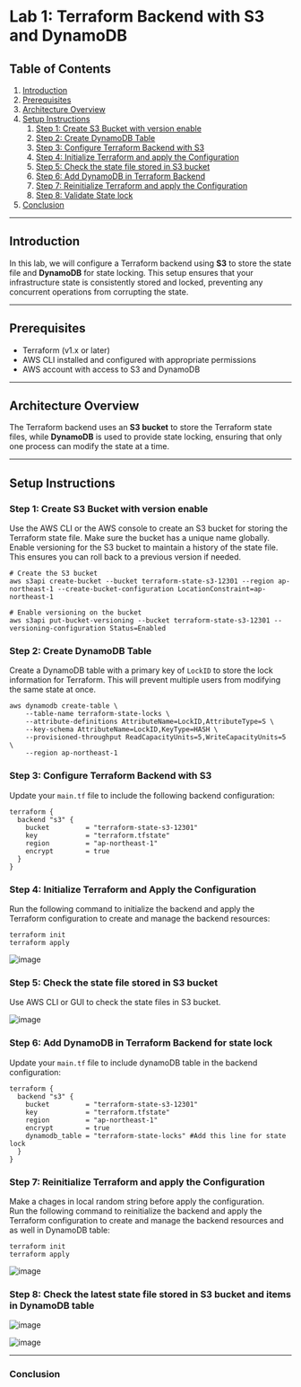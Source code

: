 # Lab 1: Terraform Backend with S3 and DynamoDB

## Table of Contents

1. [Introduction](#introduction)
2. [Prerequisites](#prerequisites)
3. [Architecture Overview](#architecture-overview)
4. [Setup Instructions](#setup-instructions)
   1. [Step 1: Create S3 Bucket with version enable](#step-1-create-s3-bucket-with-version-enable)
   2. [Step 2: Create DynamoDB Table](#step-2-create-dynamodb-table)
   3. [Step 3: Configure Terraform Backend with S3](#step-3-configure-terraform-backend-with-s3)
   4. [Step 4: Initialize Terraform and apply the Configuration](#step-4-initialize-terraform-and-apply-the-configuration)
   5. [Step 5: Check the state file stored in S3 bucket](#step-5-check-the-state-file-stored-in-S3-bucket)
   6. [Step 6: Add DynamoDB in Terraform Backend](#step-6-add-dynamodb-in-terraform-backend)
   7. [Step 7: Reinitialize Terraform and apply the Configuration](#step-7-reinitialize-terraform-and-apply-the-configuration)
   8. [Step 8: Validate State lock](#step-8-validate-state-lock)
5. [Conclusion](#conclusion)

---

## Introduction

In this lab, we will configure a Terraform backend using **S3** to store the state file and **DynamoDB** for state locking. This setup ensures that your infrastructure state is consistently stored and locked, preventing any concurrent operations from corrupting the state.

---

## Prerequisites

- Terraform (v1.x or later)
- AWS CLI installed and configured with appropriate permissions
- AWS account with access to S3 and DynamoDB

---

## Architecture Overview

The Terraform backend uses an **S3 bucket** to store the Terraform state files, while **DynamoDB** is used to provide state locking, ensuring that only one process can modify the state at a time.

---
## Setup Instructions

### Step 1: Create S3 Bucket with version enable

Use the AWS CLI or the AWS console to create an S3 bucket for storing the Terraform state file. Make sure the bucket has a unique name globally.
Enable versioning for the S3 bucket to maintain a history of the state file. This ensures you can roll back to a previous version if needed.
```
# Create the S3 bucket
aws s3api create-bucket --bucket terraform-state-s3-12301 --region ap-northeast-1 --create-bucket-configuration LocationConstraint=ap-northeast-1

# Enable versioning on the bucket
aws s3api put-bucket-versioning --bucket terraform-state-s3-12301 --versioning-configuration Status=Enabled
```

### Step 2: Create DynamoDB Table

Create a DynamoDB table with a primary key of `LockID` to store the lock information for Terraform. This will prevent multiple users from modifying the same state at once.
```
aws dynamodb create-table \
    --table-name terraform-state-locks \
    --attribute-definitions AttributeName=LockID,AttributeType=S \
    --key-schema AttributeName=LockID,KeyType=HASH \
    --provisioned-throughput ReadCapacityUnits=5,WriteCapacityUnits=5 \
    --region ap-northeast-1
```

### Step 3: Configure Terraform Backend with S3

Update your `main.tf` file to include the following backend configuration:

```hcl
terraform {
  backend "s3" {
    bucket         = "terraform-state-s3-12301"
    key            = "terraform.tfstate"
    region         = "ap-northeast-1"
    encrypt        = true
  }
}
```

### Step 4: Initialize Terraform and Apply the Configuration
Run the following command to initialize the backend and apply the Terraform configuration to create and manage the backend resources:
```
terraform init
terraform apply
```
![image](https://github.com/user-attachments/assets/14a797de-4266-4010-b462-cf2b805469bf)


### Step 5: Check the state file stored in S3 bucket
Use AWS CLI or GUI to check the state files in S3 bucket.

![image](https://github.com/user-attachments/assets/ada34f33-0309-430c-85a7-2a422d71e55f)


### Step 6: Add DynamoDB in Terraform Backend for state lock
Update your `main.tf` file to include dynamoDB table in the backend configuration:
```hcl
terraform {
  backend "s3" {
    bucket         = "terraform-state-s3-12301"
    key            = "terraform.tfstate"
    region         = "ap-northeast-1"
    encrypt        = true
    dynamodb_table = "terraform-state-locks" #Add this line for state lock
  }
}
```

### Step 7: Reinitialize Terraform and apply the Configuration
Make a chages in local random string before apply the configuration.  
Run the following command to reinitialize the backend and apply the Terraform configuration to create and manage the backend resources and as well in DynamoDB table:

```
terraform init
terraform apply
```

![image](https://github.com/user-attachments/assets/f74a60fe-d95b-4261-9340-49b4867087c0)


### Step 8: Check the latest state file stored in S3 bucket and items in DynamoDB table

![image](https://github.com/user-attachments/assets/14401408-6940-4622-8ced-491b1468b7cc)


![image](https://github.com/user-attachments/assets/d9208737-1a20-4c46-8846-3fc7fa936c52)

---
### Conclusion
